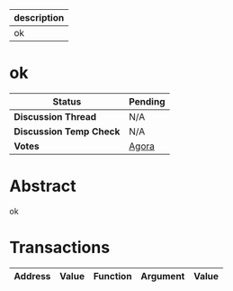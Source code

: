 | description |
| ----------- |
| ok          |

# ok


  | **Status**            | Pending                                                                                                                                      |
  | --------------------- | ------------------------------------------------------------------------------------------------------------------------------------------- |
  | **Discussion Thread** |  N/A                                                                                              |
  | **Discussion Temp Check** |  N/A                                                                                              |
  | **Votes**             | [Agora](https://agora.ensdao.org/proposals/3)                                                                                                                                     |
  

# Abstract 
 ok

# Transactions 
 | Address | Value | Function | Argument | Value |
| ------- | ----- | -------- | -------- | ----- |







